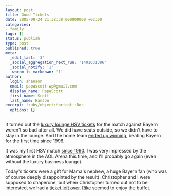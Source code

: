```yaml
---
layout: post
title: Good Tickets
date: 2005-09-24 21:38:38.000000000 +02:00
categories:
- family
tags: []
status: publish
type: post
published: true
meta:
  _edit_last: '3'
  _social_aggregation_next_run: '1401631386'
  _social_notify: '1'
  _wpcom_is_markdown: '1'
author:
  login: shanson
  email: papascott-wp@gmail.com
  display_name: PapaScott
  first_name: Scott
  last_name: Hanson
excerpt: !ruby/object:Hpricot::Doc
  options: {}
---
```

<p>It turned out the <a href="http://www.papascott.de/archives/2005/08/09/bad-tickets/" title="PapaScott &raquo; Blog Archive &raquo; Bad Tickets">luxury lounge HSV tickets</a> for the match against Bayern weren't so bad after all. We did have seats outside, so we didn't have to stay in the lounge. And the home team <a href="http://sportsillustrated.cnn.com/2005/soccer/wires/09/24/2080.ap.eu.spt.soc.german.roundup/index.html" title="SI.com - Hamburg ends Bayern's record streak with 2-0 win">ended up winning</a>, beating Bayern for the first time since 1996.</p>
<p>It was my first HSV match <a href="http://www.papascott.de/archives/2004/11/25/monkey-noises/">since 1990</a>. I was very impressed by the atmosphere in the AOL Arena this time, and I'll probably go again (even without the luxury business lounge).</p>
<p>Today's tickets were a gift for Mama's nephew, a huge Bayern fan (who was of course deeply disappointed by the result). Christopher and I were supposed to chaperone, but when Christopher turned out not to be interested, we had a <a href="http://lumma.de/eintrag.php?id=2107" title="HSV olé [Lummaland - das Weblog]">ticket left over</a>. <a href="http://frederikesophie.blogg.de/eintrag.php?id=226" title="HSV-Mampf [Frederike Sophie]">Rike</a> seemed to enjoy the buffet.</p>
